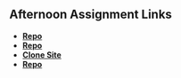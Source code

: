 ## Afternoon Assignment Links

* **[Repo](https://github.com/zbarnes32/<ASSIGNMENT_REPO>)**
* **[Repo](https://zbarnes32.github.io/coolsite/)**
* **[Clone Site](https://github.com/zbarnes32/clone-site)**
* **[Repo](https://github.com/zbarnes32/<ASSIGNMENT_REPO>)**
